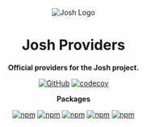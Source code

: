 <div align="center">

![Josh Logo](https://evie.codes/josh-light.png)

# Josh Providers

**Official providers for the Josh project.**

[![GitHub](https://img.shields.io/github/license/josh-development/providers)](https://github.com/josh-development/providers/blob/main/LICENSE.md)
[![codecov](https://codecov.io/gh/josh-development/providers/branch/main/graph/badge.svg?token=JnJcjxqT3k)](https://codecov.io/gh/josh-development/providers)

**Packages**

[![npm](https://img.shields.io/npm/v/@joshdb/json?color=crimson&logo=npm&style=flat-square&label=@joshdb/json)](https://www.npmjs.com/package/@joshdb/json)
[![npm](https://img.shields.io/npm/v/@joshdb/map?color=crimson&logo=npm&style=flat-square&label=@joshdb/map)](https://www.npmjs.com/package/@joshdb/map)
[![npm](https://img.shields.io/npm/v/@joshdb/mongo?color=crimson&logo=npm&style=flat-square&label=@joshdb/mongo)](https://www.npmjs.com/package/@joshdb/mongo)
[![npm](https://img.shields.io/npm/v/@joshdb/postgres?color=crimson&logo=npm&style=flat-square&label=@joshdb/postgres)](https://www.npmjs.com/package/@joshdb/postgres)
[![npm](https://img.shields.io/npm/v/@joshdb/redis?color=crimson&logo=npm&style=flat-square&label=@joshdb/redis)](https://www.npmjs.com/package/@joshdb/redis)

</div>
